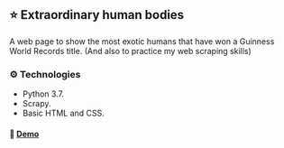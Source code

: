 ## ⭐️ Extraordinary human bodies 
A web page to show the most exotic humans that have won a Guinness World Records title. (And also to practice my web scraping skills)

### ⚙️ Technologies

- Python 3.7.
- Scrapy.
- Basic HTML and CSS.

 #### 🚀 [Demo](https://mariajosemv.github.io/Extraordinary-Humans/) 
